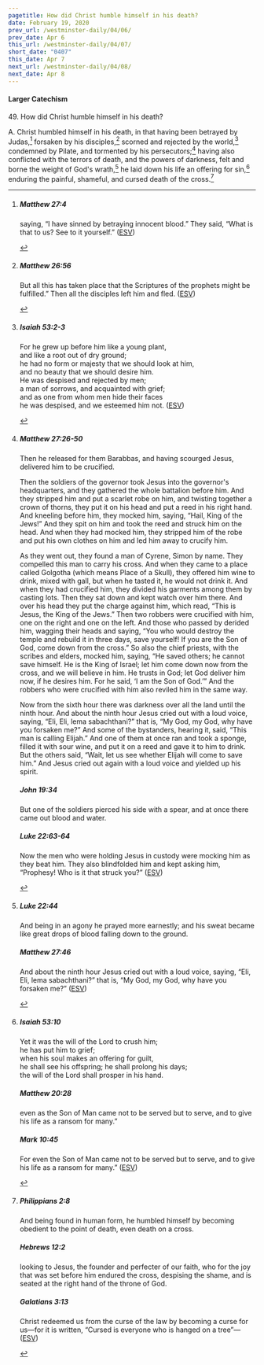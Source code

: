 ```yaml
---
pagetitle: How did Christ humble himself in his death?
date: February 19, 2020
prev_url: /westminster-daily/04/06/
prev_date: Apr 6
this_url: /westminster-daily/04/07/
short_date: "0407"
this_date: Apr 7
next_url: /westminster-daily/04/08/
next_date: Apr 8
---
```


#### Larger Catechism

<span class="q">49.</span> How did Christ humble himself in his death?

<span class="q">A.</span> Christ humbled himself in his death, in that having been betrayed by Judas,[^fnref:wlc1] forsaken by his disciples,[^fnref:wlc2] scorned and rejected by the world,[^fnref:wlc3] condemned by Pilate, and tormented by his persecutors;[^fnref:wlc4] having also conflicted with the terrors of death, and the powers of darkness, felt and borne the weight of God's wrath,[^fnref:wlc5] he laid down his life an offering for sin,[^fnref:wlc6] enduring the painful, shameful, and cursed death of the cross.[^fnref:wlc7]


[^fnref:wlc1]: <div class="esv"><h5>Matthew 27:4</h5> <div class="esv-text"><p id="p40027004.01-1">saying, &#8220;I have sinned by betraying innocent blood.&#8221; They said, &#8220;What is that to us? See to it yourself.&#8221;  (<a href="http://www.esv.org" class="copyright">ESV</a>)</p> </div> </div>

[^fnref:wlc2]: <div class="esv"><h5>Matthew 26:56</h5> <div class="esv-text"><p id="p40026056.01-1"><span class="woc">But all this has taken place that the Scriptures of the prophets might be fulfilled.&#8221;</span> Then all the disciples left him and fled.  (<a href="http://www.esv.org" class="copyright">ESV</a>)</p> </div> </div>

[^fnref:wlc3]: <div class="esv"><h5>Isaiah 53:2-3</h5> <div class="esv-text"><div class="block-indent"> <p class="line-group" id="p23053002.01-1">For he grew up before him like a young plant,<br /> <span class="indent"></span>and like a root out of dry ground;<br /> he had no form or majesty that we should look at him,<br /> <span class="indent"></span>and no beauty that we should desire him.<br />  He was despised and rejected by men;<br /> <span class="indent"></span>a man of sorrows, and acquainted with grief;<br /> and as one from whom men hide their faces<br /> <span class="indent"></span>he was despised, and we esteemed him not.  (<a href="http://www.esv.org" class="copyright">ESV</a>)</p> </div> </div> </div>

[^fnref:wlc4]: <div class="esv"><h5>Matthew 27:26-50</h5> <div class="esv-text"><p id="p40027026.01-1">Then he released for them Barabbas, and having scourged Jesus, delivered him to be crucified.</p>   <p id="p40027027.04-1">Then the soldiers of the governor took Jesus into the governor's headquarters, and they gathered the whole battalion before him. And they stripped him and put a scarlet robe on him, and twisting together a crown of thorns, they put it on his head and put a reed in his right hand. And kneeling before him, they mocked him, saying, &#8220;Hail, King of the Jews!&#8221; And they spit on him and took the reed and struck him on the head. And when they had mocked him, they stripped him of the robe and put his own clothes on him and led him away to crucify him.</p>   <p id="p40027032.03-1">As they went out, they found a man of Cyrene, Simon by name. They compelled this man to carry his cross. And when they came to a place called Golgotha (which means Place of a Skull), they offered him wine to drink, mixed with gall, but when he tasted it, he would not drink it. And when they had crucified him, they divided his garments among them by casting lots. Then they sat down and kept watch over him there. And over his head they put the charge against him, which read, &#8220;This is Jesus, the King of the Jews.&#8221; Then two robbers were crucified with him, one on the right and one on the left. And those who passed by derided him, wagging their heads and saying, &#8220;You who would destroy the temple and rebuild it in three days, save yourself! If you are the Son of God, come down from the cross.&#8221; So also the chief priests, with the scribes and elders, mocked him, saying, &#8220;He saved others; he cannot save himself. He is the King of Israel; let him come down now from the cross, and we will believe in him. He trusts in God; let God deliver him now, if he desires him. For he said, &#8216;I am the Son of God.&#8217;&#8221; And the robbers who were crucified with him also reviled him in the same way.</p>   <p id="p40027045.05-1">Now from the sixth hour there was darkness over all the land until the ninth hour. And about the ninth hour Jesus cried out with a loud voice, saying, <span class="woc">&#8220;Eli, Eli, lema sabachthani?&#8221;</span> that is, <span class="woc">&#8220;My God, my God, why have you forsaken me?&#8221;</span> And some of the bystanders, hearing it, said, &#8220;This man is calling Elijah.&#8221; And one of them at once ran and took a sponge, filled it with sour wine, and put it on a reed and gave it to him to drink. But the others said, &#8220;Wait, let us see whether Elijah will come to save him.&#8221; And Jesus cried out again with a loud voice and yielded up his spirit.</p> </div><h5>John 19:34</h5> <div class="esv-text"><p id="p43019034.01-2">But one of the soldiers pierced his side with a spear, and at once there came out blood and water.</p> </div><h5>Luke 22:63-64</h5> <div class="esv-text"> <p id="p42022063.04-3">Now the men who were holding Jesus in custody were mocking him as they beat him. They also blindfolded him and kept asking him, &#8220;Prophesy! Who is it that struck you?&#8221;  (<a href="http://www.esv.org" class="copyright">ESV</a>)</p> </div> </div>

[^fnref:wlc5]: <div class="esv"><h5>Luke 22:44</h5> <div class="esv-text"><p id="p42022044.01-1">And being in an agony he prayed more earnestly; and his sweat became like great drops of blood falling down to the ground.</p> </div><h5>Matthew 27:46</h5> <div class="esv-text"><p id="p40027046.01-2">And about the ninth hour Jesus cried out with a loud voice, saying, <span class="woc">&#8220;Eli, Eli, lema sabachthani?&#8221;</span> that is, <span class="woc">&#8220;My God, my God, why have you forsaken me?&#8221;</span>  (<a href="http://www.esv.org" class="copyright">ESV</a>)</p> </div> </div>

[^fnref:wlc6]: <div class="esv"><h5>Isaiah 53:10</h5> <div class="esv-text"><div class="block-indent"> <p class="line-group" id="p23053010.01-1">Yet it was the will of the <span class="small-caps">Lord</span> to crush him;<br /> <span class="indent"></span>he has put him to grief;<br /> when his soul makes an offering for guilt,<br /> <span class="indent"></span>he shall see his offspring; he shall prolong his days;<br /> the will of the <span class="small-caps">Lord</span> shall prosper in his hand.</p> </div> </div><h5>Matthew 20:28</h5> <div class="esv-text"><p id="p40020028.01-2"><span class="woc">even as the Son of Man came not to be served but to serve, and to give his life as a ransom for many.&#8221;</span></p> </div><h5>Mark 10:45</h5> <div class="esv-text"><p id="p41010045.01-3"><span class="woc">For even the Son of Man came not to be served but to serve, and to give his life as a ransom for many.&#8221;</span>  (<a href="http://www.esv.org" class="copyright">ESV</a>)</p> </div> </div>

[^fnref:wlc7]: <div class="esv"><h5>Philippians 2:8</h5> <div class="esv-text"><p id="p50002008.01-1">And being found in human form, he humbled himself by becoming obedient to the point of death, even death on a cross.</p> </div><h5>Hebrews 12:2</h5> <div class="esv-text"><p id="p58012002.01-2">looking to Jesus, the founder and perfecter of our faith, who for the joy that was set before him endured the cross, despising the shame, and is seated at the right hand of the throne of God.</p> </div><h5>Galatians 3:13</h5> <div class="esv-text"><p id="p48003013.01-3">Christ redeemed us from the curse of the law by becoming a curse for us&#8212;for it is written, &#8220;Cursed is everyone who is hanged on a tree&#8221;&#8212;  (<a href="http://www.esv.org" class="copyright">ESV</a>)</p> </div> </div>

